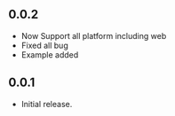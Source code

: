 ## 0.0.2

* Now Support all platform including web
* Fixed all bug
* Example added

## 0.0.1

* Initial release.